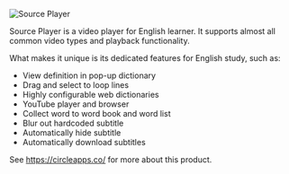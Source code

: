 ![Source Player](https://circleapps.co/img/screenshots/popup_big.png)

Source Player is a video player for English learner. It supports almost all common video types and playback functionality.

What makes it unique is its dedicated features for English study, such as:

* View definition in pop-up dictionary
* Drag and select to loop lines
* Highly configurable web dictionaries
* YouTube player and browser 
* Collect word to word book and word list
* Blur out hardcoded subtitle 
* Automatically hide subtitle 
* Automatically download subtitles
 

See https://circleapps.co/ for more about this product.
